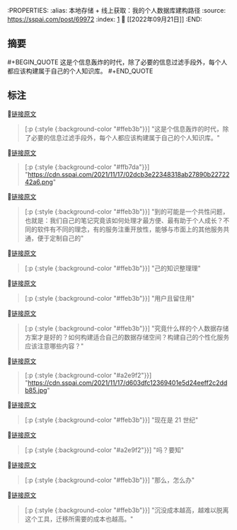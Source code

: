 :PROPERTIES:
:alias: 本地存储 + 线上获取：我的个人数据库建构路径
:source: https://sspai.com/post/69972
:index: [1](http://localhost:7026/reading/1?embed=logseq)
:date: [[2022年09月21日]]
:END:



## 摘要
#+BEGIN_QUOTE
这是个信息轰炸的时代，除了必要的信息过滤手段外，每个人都应该构建属于自己的个人知识库。
#+END_QUOTE

## 标注

📌[链接原文](http://localhost:7026/unread/1#id=1663757635024) 
> [:p {:style {:background-color "#ffeb3b"}}]
"这是个信息轰炸的时代，除了必要的信息过滤手段外，每个人都应该构建属于自己的个人知识库。"

📌[链接原文](http://localhost:7026/unread/1#id=1663757593476) 
> [:p {:style {:background-color "#ffb7da"}}]
"https://cdn.sspai.com/2021/11/17/02dcb3e22348318ab27890b2272242a6.png"

📌[链接原文](http://localhost:7026/unread/1#id=1663757042487) 
> [:p {:style {:background-color "#ffeb3b"}}]
"到的可能是一个共性问题，也就是：我们自己的笔记究竟该如何处理才最方便、最有助于个人成长？不同的软件有不同的理念，有的服务注重开放性，能够与市面上的其他服务共通，便于定制自己的"

📌[链接原文](http://localhost:7026/unread/1#id=1705846864588) 
> [:p {:style {:background-color "#ffeb3b"}}]
"己的知识整理理"

📌[链接原文](http://localhost:7026/unread/1#id=1705846862039) 
> [:p {:style {:background-color "#ffeb3b"}}]
"用户且留住用"

📌[链接原文](http://localhost:7026/unread/1#id=1663757046716) 
> [:p {:style {:background-color "#ffeb3b"}}]
"究竟什么样的个人数据存储方案才是好的？如何构建适合自己的数据存储空间？构建自己的个性化服务应该注意哪些内容？"

📌[链接原文](http://localhost:7026/unread/1#id=1663757053676) 
> [:p {:style {:background-color "#a2e9f2"}}]
"https://cdn.sspai.com/2021/11/17/d603dfc12369401e5d24eeff2c2ddb85.jpg"

📌[链接原文](http://localhost:7026/unread/1#id=1705848739987) 
> [:p {:style {:background-color "#ffeb3b"}}]
"现在是 21 世纪"

📌[链接原文](http://localhost:7026/unread/1#id=1705846912106) 
> [:p {:style {:background-color "#a2e9f2"}}]
"吗？要知"

📌[链接原文](http://localhost:7026/unread/1#id=1705846869406) 
> [:p {:style {:background-color "#ffeb3b"}}]
"那么，怎么办"

📌[链接原文](http://localhost:7026/unread/1#id=1705846874540) 
> [:p {:style {:background-color "#ffeb3b"}}]
"沉没成本越高，越难以脱离这个工具，迁移所需要的成本也越高。"





